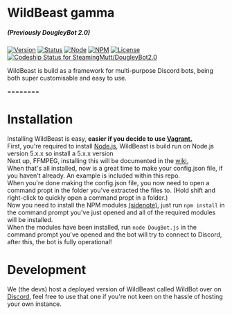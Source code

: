 # WildBeast gamma
##### (Previously DougleyBot 2.0)
[![Version](https://img.shields.io/badge/Version-2.0.0--gamma.4-green.svg?style=flat-square)](https://github.com/SteamingMutt/WildBeast/releases)
[![Status](https://img.shields.io/badge/Status-Pre--release-orange.svg?style=flat-square)]()
[![Node](https://img.shields.io/badge/Node-5.5.0-blue.svg?style=flat-square)](http://nodejs.org)
[![NPM](https://img.shields.io/badge/NPM-3.5.3-blue.svg?style=flat-square)](http://nodejs.org)
[![License](https://img.shields.io/badge/License-GPL--3.0-blue.svg?style=flat-square)]()
[![Codeship Status for SteamingMutt/DougleyBot2.0](https://codeship.com/projects/d0626130-8ac5-0133-4246-7246c649b408/status?branch=master)](https://codeship.com/projects/123527)

WildBeast is build as a framework for multi-purpose Discord bots, being both super customisable and easy to use.

========

# Installation
Installing WildBeast is easy, **easier if you decide to use [Vagrant.](https://github.com/SteamingMutt/WildBeast/wiki/Vagrant)**   
First, you're required to install [Node.js](http://nodejs.org), WildBeast is build run on Node.js version 5.x.x so install a 5.x.x version  
Next up, FFMPEG, installing this will be documented in the [wiki.](https://github.com/SteamingMutt/WildBeast/wiki/Music#FFMPEG)   
When that's all installed, now is a great time to make your config.json file, if you haven't already. An example is included within this repo.   
When you're done making the config.json file, you now need to open a command propt in the folder you've extracted the files to. (Hold shift and right-click to quickly open a command propt in a folder.)   
Now you need to install the NPM modules [(sidenote)](https://github.com/SteamingMutt/WildBeast/wiki/Music#Node-opus), just run `npm install` in the command prompt you've just opened and all of the required modules will be installed.   
When the modules have been installed, run `node DougBot.js` in the command prompt you've opened and the bot will try to connect to Discord, after this, the bot is fully operational!

# Development
We (the devs) host a deployed version of WildBeast called WildBot over on [Discord](https://discord.gg/0cFoiR5QVh4agupi), feel free to use that one if you're not keen on the hassle of hosting your own instance.
